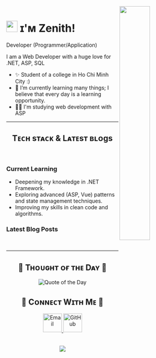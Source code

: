 <!--Night Owl image-->
<div>
  <img align="right" width="40%" src="https://owlbertsio-resized.s3.amazonaws.com/Popper.psd.full.png">
</div>

<!--Header Name-->
# <img src="https://emojis.slackmojis.com/emojis/images/1531849430/4246/blob-sunglasses.gif?1531849430" width="30"/> ɪ'ᴍ Zenith! 
 Developer (Programmer/Application)
<br /> 

<!--Start Intro-->               
<p align="left">I am a Web Developer with a huge love for .NET, ASP, SQL</p>

- ✨ Student of a college in Ho Chi Minh City :)
- 🌱 I’m currently learning many things; I believe that every day is a learning opportunity.
- 💁‍♂️ I'm studying web development with ASP 

<!--Profile Count Badge-->

---

<!--Languages and Tools Section-->       
<h2 align="center">Tᴇᴄʜ sᴛᴀᴄᴋ & Lᴀᴛᴇsᴛ ʙʟᴏɡs</h2> 
<!-- <picture>
  <source media="(prefers-color-scheme: dark)" srcset="./Skills_Animation_Dark.gif">
  <source media="(prefers-color-scheme: light)" srcset="./Skills_Animation_White.gif">
</picture> -->
<br />

<h3 align="left">Current Learning</h3>
<ul align="left">
  <li>Deepening my knowledge in .NET Framework.</li>
  <li>Exploring advanced (ASP, Vue) patterns and state management techniques.</li>
  <li>Improving my skills in clean code and algorithms.</li>
</ul>
  
<h3 align="left">Latest Blog Posts</h3>
<ul align="left">
<!--   <li><a href="#">Blog Post Title 1</a></li>
  <li><a href="#">Blog Post Title 2</a></li>
  <li><a href="#">Blog Post Title 3</a></li> -->
</ul>
<br />

---

<!--Dynamic Quote card updates every day at 12 PM--> 
<h2 align="center">🌟 Tʜᴏᴜɢʜᴛ ᴏғ ᴛʜᴇ Dᴀʏ 🌟</h2>

<!--STARTS_HERE_QUOTE_CARD-->
<p align="center">
    <img src="https://readme-daily-quotes.vercel.app/api?author=Bill%20Gates&quote=It%20is%20fine%20to%20celebrate%20success%20but%20it%20is%20more%20important%20to%20heed%20the%20lessons%20of%20failure.&theme=dark&bg_color=220a28&author_color=ffeb95&accent_color=c56a90" alt="Quote of the Day">
</p>
<!--ENDS_HERE_QUOTE_CARD-->

<!--Contact Section--> 
<h2 align="center">🤝 Cᴏɴɴᴇᴄᴛ Wɪᴛʜ Mᴇ 🤝 </h2>
<div align="center">
  
<a href="mailto:haitt200456@gmail.com" target="_blank">
    <img src="https://img.icons8.com/color/50/000000/gmail.png" width="50" height="50" alt="Email" style="margin-bottom: 5px;" />
</a>

<a href="https://github.com/ThanhHai133" target="_blank">
    <img src="https://github.githubassets.com/images/modules/logos_page/GitHub-Mark.png" width="50" height="50" alt="GitHub" style="margin-bottom: 5px;" />
</a>

</div>
<br/>

<!--Footer--> 
<p align="center">
  <img src="https://capsule-render.vercel.app/api?type=waving&color=gradient&height=65&section=footer"/>
</p>
